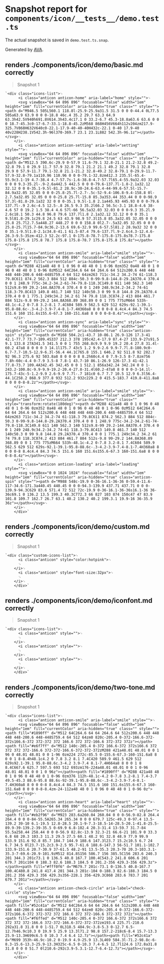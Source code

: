 # Snapshot report for `components/icon/__tests__/demo.test.ts`

The actual snapshot is saved in `demo.test.ts.snap`.

Generated by [AVA](https://ava.li).

## renders ./components/icon/demo/basic.md correctly

> Snapshot 1

    `<div class="icons-list">␊
    	  <i class="anticon anticon-home" aria-label="home" style="">␊
    	  <svg viewBox="64 64 896 896" focusable="false" width="1em" height="1em" fill="currentColor" aria-hidden="true" class="" style=""><path d="M946.5 505L560.1 118.8l-25.9-25.9a31.5 31.5 0 0 0-44.4 0L77.5 505a63.9 63.9 0 0 0-18.8 46c.4 35.2 29.7 63.3 64.9 63.3h42.5V940h691.8V614.3h43.4c17.1 0 33.2-6.7 45.3-18.8a63.6 63.6 0 0 0 18.7-45.3c0-17-6.7-33.1-18.8-45.2zM568 868H456V664h112v204zm217.9-325.7V868H632V640c0-22.1-17.9-40-40-40H432c-22.1 0-40 17.9-40 40v228H238.1V542.3h-96l370-369.7 23.1 23.1L882 542.3h-96.1z"></path></svg>␊
    	</i>␊
    	  <i class="anticon anticon-setting" aria-label="setting" style="">␊
    	  <svg viewBox="64 64 896 896" focusable="false" width="1em" height="1em" fill="currentColor" aria-hidden="true" class="" style=""><path d="M512.5 390.6c-29.9 0-57.9 11.6-79.1 32.8-21.1 21.2-32.8 49.2-32.8 79.1 0 29.9 11.7 57.9 32.8 79.1 21.2 21.1 49.2 32.8 79.1 32.8 29.9 0 57.9-11.7 79.1-32.8 21.1-21.2 32.8-49.2 32.8-79.1 0-29.9-11.7-57.9-32.8-79.1a110.96 110.96 0 0 0-79.1-32.8zm412.3 235.5l-65.4-55.9c3.1-19 4.7-38.4 4.7-57.7s-1.6-38.8-4.7-57.7l65.4-55.9a32.03 32.03 0 0 0 9.3-35.2l-.9-2.6a442.5 442.5 0 0 0-79.6-137.7l-1.8-2.1a32.12 32.12 0 0 0-35.1-9.5l-81.2 28.9c-30-24.6-63.4-44-99.6-57.5l-15.7-84.9a32.05 32.05 0 0 0-25.8-25.7l-2.7-.5c-52-9.4-106.8-9.4-158.8 0l-2.7.5a32.05 32.05 0 0 0-25.8 25.7l-15.8 85.3a353.44 353.44 0 0 0-98.9 57.3l-81.8-29.1a32 32 0 0 0-35.1 9.5l-1.8 2.1a445.93 445.93 0 0 0-79.6 137.7l-.9 2.6c-4.5 12.5-.8 26.5 9.3 35.2l66.2 56.5c-3.1 18.8-4.6 38-4.6 57 0 19.2 1.5 38.4 4.6 57l-66 56.5a32.03 32.03 0 0 0-9.3 35.2l.9 2.6c18.1 50.3 44.8 96.8 79.6 137.7l1.8 2.1a32.12 32.12 0 0 0 35.1 9.5l81.8-29.1c29.8 24.5 63 43.9 98.9 57.3l15.8 85.3a32.05 32.05 0 0 0 25.8 25.7l2.7.5a448.27 448.27 0 0 0 158.8 0l2.7-.5a32.05 32.05 0 0 0 25.8-25.7l15.7-84.9c36.2-13.6 69.6-32.9 99.6-57.5l81.2 28.9a32 32 0 0 0 35.1-9.5l1.8-2.1c34.8-41.1 61.5-87.4 79.6-137.7l.9-2.6c4.3-12.4.6-26.3-9.5-35zm-412.3 52.2c-97.1 0-175.8-78.7-175.8-175.8s78.7-175.8 175.8-175.8 175.8 78.7 175.8 175.8-78.7 175.8-175.8 175.8z"></path></svg>␊
    	</i>␊
    	  <i class="anticon anticon-smile" aria-label="smile" style="">␊
    	  <svg viewBox="64 64 896 896" focusable="false" width="1em" height="1em" fill="currentColor" aria-hidden="true" class="" style=""><path d="M288 421a48 48 0 1 0 96 0 48 48 0 1 0-96 0zm352 0a48 48 0 1 0 96 0 48 48 0 1 0-96 0zM512 64C264.6 64 64 264.6 64 512s200.6 448 448 448 448-200.6 448-448S759.4 64 512 64zm263 711c-34.2 34.2-74 61-118.3 79.8C611 874.2 562.3 884 512 884c-50.3 0-99-9.8-144.8-29.2A370.4 370.4 0 0 1 248.9 775c-34.2-34.2-61-74-79.8-118.3C149.8 611 140 562.3 140 512s9.8-99 29.2-144.8A370.4 370.4 0 0 1 249 248.9c34.2-34.2 74-61 118.3-79.8C413 149.8 461.7 140 512 140c50.3 0 99 9.8 144.8 29.2A370.4 370.4 0 0 1 775.1 249c34.2 34.2 61 74 79.8 118.3C874.2 413 884 461.7 884 512s-9.8 99-29.2 144.8A368.89 368.89 0 0 1 775 775zM664 533h-48.1c-4.2 0-7.8 3.2-8.1 7.4C604 589.9 562.5 629 512 629s-92.1-39.1-95.8-88.6c-.3-4.2-3.9-7.4-8.1-7.4H360a8 8 0 0 0-8 8.4c4.4 84.3 74.5 151.6 160 151.6s155.6-67.3 160-151.6a8 8 0 0 0-8-8.4z"></path></svg>␊
    	</i>␊
    	  <i class="anticon anticon-sync" aria-label="sync" style="">␊
    	  <svg viewBox="64 64 896 896" focusable="false" width="1em" height="1em" fill="currentColor" aria-hidden="true" class="anticon-spin" style=""><path d="M168 504.2c1-43.7 10-86.1 26.9-126 17.3-41 42.1-77.7 73.7-109.4S337 212.3 378 195c42.4-17.9 87.4-27 133.9-27s91.5 9.1 133.8 27A341.5 341.5 0 0 1 755 268.8c9.9 9.9 19.2 20.4 27.8 31.4l-60.2 47a8 8 0 0 0 3 14.1l175.7 43c5 1.2 9.9-2.6 9.9-7.7l.8-180.9c0-6.7-7.7-10.5-12.9-6.3l-56.4 44.1C765.8 155.1 646.2 92 511.8 92 282.7 92 96.3 275.6 92 503.8a8 8 0 0 0 8 8.2h60c4.4 0 7.9-3.5 8-7.8zm756 7.8h-60c-4.4 0-7.9 3.5-8 7.8-1 43.7-10 86.1-26.9 126-17.3 41-42.1 77.8-73.7 109.4A342.45 342.45 0 0 1 512.1 856a342.24 342.24 0 0 1-243.2-100.8c-9.9-9.9-19.2-20.4-27.8-31.4l60.2-47a8 8 0 0 0-3-14.1l-175.7-43c-5-1.2-9.9 2.6-9.9 7.7l-.7 181c0 6.7 7.7 10.5 12.9 6.3l56.4-44.1C258.2 868.9 377.8 932 512.2 932c229.2 0 415.5-183.7 419.8-411.8a8 8 0 0 0-8-8.2z"></path></svg>␊
    	</i>␊
    	  <i class="anticon anticon-smile" aria-label="smile" style="">␊
    	  <svg viewBox="64 64 896 896" focusable="false" width="1em" height="1em" fill="currentColor" aria-hidden="true" class="" style="transform:rotate(180deg)"><path d="M288 421a48 48 0 1 0 96 0 48 48 0 1 0-96 0zm352 0a48 48 0 1 0 96 0 48 48 0 1 0-96 0zM512 64C264.6 64 64 264.6 64 512s200.6 448 448 448 448-200.6 448-448S759.4 64 512 64zm263 711c-34.2 34.2-74 61-118.3 79.8C611 874.2 562.3 884 512 884c-50.3 0-99-9.8-144.8-29.2A370.4 370.4 0 0 1 248.9 775c-34.2-34.2-61-74-79.8-118.3C149.8 611 140 562.3 140 512s9.8-99 29.2-144.8A370.4 370.4 0 0 1 249 248.9c34.2-34.2 74-61 118.3-79.8C413 149.8 461.7 140 512 140c50.3 0 99 9.8 144.8 29.2A370.4 370.4 0 0 1 775.1 249c34.2 34.2 61 74 79.8 118.3C874.2 413 884 461.7 884 512s-9.8 99-29.2 144.8A368.89 368.89 0 0 1 775 775zM664 533h-48.1c-4.2 0-7.8 3.2-8.1 7.4C604 589.9 562.5 629 512 629s-92.1-39.1-95.8-88.6c-.3-4.2-3.9-7.4-8.1-7.4H360a8 8 0 0 0-8 8.4c4.4 84.3 74.5 151.6 160 151.6s155.6-67.3 160-151.6a8 8 0 0 0-8-8.4z"></path></svg>␊
    	</i>␊
    	  <i class="anticon anticon-loading" aria-label="loading" style="">␊
    	  <svg viewBox="0 0 1024 1024" focusable="false" width="1em" height="1em" fill="currentColor" aria-hidden="true" class="anticon-spin" style=""><path d="M988 548c-19.9 0-36-16.1-36-36 0-59.4-11.6-117-34.6-171.3a440.45 440.45 0 0 0-94.3-139.9 437.71 437.71 0 0 0-139.9-94.3C629 83.6 571.4 72 512 72c-19.9 0-36-16.1-36-36s16.1-36 36-36c69.1 0 136.2 13.5 199.3 40.3C772.3 66 827 103 874 150c47 47 83.9 101.8 109.7 162.7 26.7 63.1 40.2 130.2 40.2 199.3.1 19.9-16 36-35.9 36z"></path></svg>␊
    	</i>␊
    	</div>`

## renders ./components/icon/demo/custom.md correctly

> Snapshot 1

    `<div class="custom-icons-list">␊
    	  <i class="anticon" style="color:hotpink">␊
    	  ␊
    	</i>␊
    	  <i class="anticon" style="font-size:32px">␊
    	  ␊
    	</i>␊
    	</div>`

## renders ./components/icon/demo/iconfont.md correctly

> Snapshot 1

    `<div class="icons-list">␊
    	  <i class="anticon" style="">␊
    	  ␊
    	</i>␊
    	  <i class="anticon" style="">␊
    	  ␊
    	</i>␊
    	  <i class="anticon" style="">␊
    	  ␊
    	</i>␊
    	</div>`

## renders ./components/icon/demo/two-tone.md correctly

> Snapshot 1

    `<div class="icons-list">␊
    	  <i class="anticon anticon-smile" aria-label="smile" style="">␊
    	  <svg viewBox="64 64 896 896" focusable="false" width="1em" height="1em" fill="currentColor" aria-hidden="true" class="" style=""><path fill="#1890ff" d="M512 64C264.6 64 64 264.6 64 512s200.6 448 448 448 448-200.6 448-448S759.4 64 512 64zm0 820c-205.4 0-372-166.6-372-372s166.6-372 372-372 372 166.6 372 372-166.6 372-372 372z"></path><path fill="#e6f7ff" d="M512 140c-205.4 0-372 166.6-372 372s166.6 372 372 372 372-166.6 372-372-166.6-372-372-372zM288 421a48.01 48.01 0 0 1 96 0 48.01 48.01 0 0 1-96 0zm224 272c-85.5 0-155.6-67.3-160-151.6a8 8 0 0 1 8-8.4h48.1c4.2 0 7.8 3.2 8.1 7.4C420 589.9 461.5 629 512 629s92.1-39.1 95.8-88.6c.3-4.2 3.9-7.4 8.1-7.4H664a8 8 0 0 1 8 8.4C667.6 625.7 597.5 693 512 693zm176-224a48.01 48.01 0 0 1 0-96 48.01 48.01 0 0 1 0 96z"></path><path fill="#1890ff" d="M288 421a48 48 0 1 0 96 0 48 48 0 1 0-96 0zm376 112h-48.1c-4.2 0-7.8 3.2-8.1 7.4-3.7 49.5-45.3 88.6-95.8 88.6s-92-39.1-95.8-88.6c-.3-4.2-3.9-7.4-8.1-7.4H360a8 8 0 0 0-8 8.4c4.4 84.3 74.5 151.6 160 151.6s155.6-67.3 160-151.6a8 8 0 0 0-8-8.4zm-24-112a48 48 0 1 0 96 0 48 48 0 1 0-96 0z"></path></svg>␊
    	</i>␊
    	  <i class="anticon anticon-heart" aria-label="heart" style="">␊
    	  <svg viewBox="64 64 896 896" focusable="false" width="1em" height="1em" fill="currentColor" aria-hidden="true" class="" style=""><path fill="#eb2f96" d="M923 283.6a260.04 260.04 0 0 0-56.9-82.8 264.4 264.4 0 0 0-84-55.5A265.34 265.34 0 0 0 679.7 125c-49.3 0-97.4 13.5-139.2 39-10 6.1-19.5 12.8-28.5 20.1-9-7.3-18.5-14-28.5-20.1-41.8-25.5-89.9-39-139.2-39-35.5 0-69.9 6.8-102.4 20.3-31.4 13-59.7 31.7-84 55.5a258.44 258.44 0 0 0-56.9 82.8c-13.9 32.3-21 66.6-21 101.9 0 33.3 6.8 68 20.3 103.3 11.3 29.5 27.5 60.1 48.2 91 32.8 48.9 77.9 99.9 133.9 151.6 92.8 85.7 184.7 144.9 188.6 147.3l23.7 15.2c10.5 6.7 24 6.7 34.5 0l23.7-15.2c3.9-2.5 95.7-61.6 188.6-147.3 56-51.7 101.1-102.7 133.9-151.6 20.7-30.9 37-61.5 48.2-91 13.5-35.3 20.3-70 20.3-103.3.1-35.3-7-69.6-20.9-101.9zM512 814.8S156 586.7 156 385.5C156 283.6 240.3 201 344.3 201c73.1 0 136.5 40.8 167.7 100.4C543.2 241.8 606.6 201 679.7 201c104 0 188.3 82.6 188.3 184.5 0 201.2-356 429.3-356 429.3z"></path><path fill="#fff0f6" d="M679.7 201c-73.1 0-136.5 40.8-167.7 100.4C480.8 241.8 417.4 201 344.3 201c-104 0-188.3 82.6-188.3 184.5 0 201.2 356 429.3 356 429.3s356-228.1 356-429.3C868 283.6 783.7 201 679.7 201z"></path></svg>␊
    	</i>␊
    	  <i class="anticon anticon-check-circle" aria-label="check-circle" style="">␊
    	  <svg viewBox="64 64 896 896" focusable="false" width="1em" height="1em" fill="currentColor" aria-hidden="true" class="" style=""><path fill="#52c41a" d="M512 64C264.6 64 64 264.6 64 512s200.6 448 448 448 448-200.6 448-448S759.4 64 512 64zm0 820c-205.4 0-372-166.6-372-372s166.6-372 372-372 372 166.6 372 372-166.6 372-372 372z"></path><path fill="#f6ffed" d="M512 140c-205.4 0-372 166.6-372 372s166.6 372 372 372 372-166.6 372-372-166.6-372-372-372zm193.4 225.7l-210.6 292a31.8 31.8 0 0 1-51.7 0L318.5 484.9c-3.8-5.3 0-12.7 6.5-12.7h46.9c10.3 0 19.9 5 25.9 13.3l71.2 98.8 157.2-218c6-8.4 15.7-13.3 25.9-13.3H699c6.5 0 10.3 7.4 6.4 12.7z"></path><path fill="#52c41a" d="M699 353h-46.9c-10.2 0-19.9 4.9-25.9 13.3L469 584.3l-71.2-98.8c-6-8.3-15.6-13.3-25.9-13.3H325c-6.5 0-10.3 7.4-6.5 12.7l124.6 172.8a31.8 31.8 0 0 0 51.7 0l210.6-292c3.9-5.3.1-12.7-6.4-12.7z"></path></svg>␊
    	</i>␊
    	</div>`
